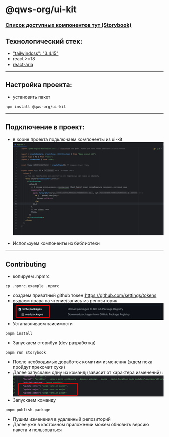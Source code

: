 # @qws-org/ui-kit

### [Список доступных компонентов тут (Storybook)](https://qws-org.github.io/ui-kit/?path=/docs/ui-kit-components-accordion--docs)

## Технологический стек:

- ["tailwindcss": "3.4.15"](https://v3.tailwindcss.com/)
- react >=18
- [react-aria](https://react-spectrum.adobe.com/react-aria/index.html)
---

##  Настройка проекта:


- установить пакет
```shell
npm install @qws-org/ui-kit
```

---
## Подключение в проект:


- в корне проекта подключаем компоненты из ui-kit
![img.png](./docs/img.png)

- Используем компоненты из библиотеки

---

## Contributing

- копируем .npmrc
```shell
cp .npmrc.example .npmrc
```

- создаем приватный github токен https://github.com/settings/tokens
- выдаем права на чтение/запись из репозитория 
![img.png](docs/img_2.png)
- Устанавливаем заисимости
```shell
pnpm install
```
- Запускаем сторибук (dev разработка)
```shell
pnpm run storybook
```

- После необходимых доработок комитим изменения (ждем пока пройдут прекомит хуки)
- Далее запускаем одну из команд (зависит от характера изменений) :
![img.png](docs/img_1.png)
- Запускаем команду 
```shell
pnpm publish-package
```
- Пушим изменения в удаленный репозиторий
- Далее уже в кастомном приложении можем обновить версию пакета и пользоваться